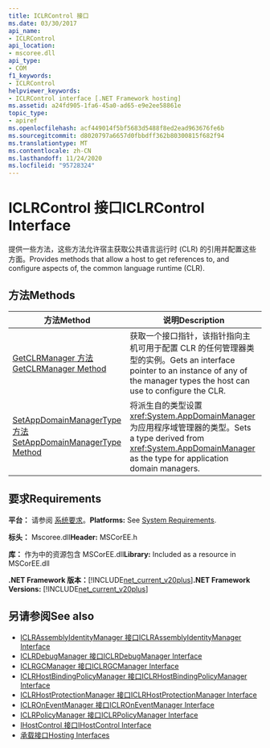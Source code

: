 ```yaml
---
title: ICLRControl 接口
ms.date: 03/30/2017
api_name:
- ICLRControl
api_location:
- mscoree.dll
api_type:
- COM
f1_keywords:
- ICLRControl
helpviewer_keywords:
- ICLRControl interface [.NET Framework hosting]
ms.assetid: a24fd905-1fa6-45a0-ad65-e9e2ee58861e
topic_type:
- apiref
ms.openlocfilehash: acf449014f5bf5683d5488f8ed2ead963676fe6b
ms.sourcegitcommit: d8020797a6657d0fbbdff362b80300815f682f94
ms.translationtype: MT
ms.contentlocale: zh-CN
ms.lasthandoff: 11/24/2020
ms.locfileid: "95728324"
---
```

# <a name="iclrcontrol-interface"></a><span data-ttu-id="1094e-102">ICLRControl 接口</span><span class="sxs-lookup"><span data-stu-id="1094e-102">ICLRControl Interface</span></span>

<span data-ttu-id="1094e-103">提供一些方法，这些方法允许宿主获取公共语言运行时 (CLR) 的引用并配置这些方面。</span><span class="sxs-lookup"><span data-stu-id="1094e-103">Provides methods that allow a host to get references to, and configure aspects of, the common language runtime (CLR).</span></span>  
  
## <a name="methods"></a><span data-ttu-id="1094e-104">方法</span><span class="sxs-lookup"><span data-stu-id="1094e-104">Methods</span></span>  
  
|<span data-ttu-id="1094e-105">方法</span><span class="sxs-lookup"><span data-stu-id="1094e-105">Method</span></span>|<span data-ttu-id="1094e-106">说明</span><span class="sxs-lookup"><span data-stu-id="1094e-106">Description</span></span>|  
|------------|-----------------|  
|[<span data-ttu-id="1094e-107">GetCLRManager 方法</span><span class="sxs-lookup"><span data-stu-id="1094e-107">GetCLRManager Method</span></span>](iclrcontrol-getclrmanager-method.md)|<span data-ttu-id="1094e-108">获取一个接口指针，该指针指向主机可用于配置 CLR 的任何管理器类型的实例。</span><span class="sxs-lookup"><span data-stu-id="1094e-108">Gets an interface pointer to an instance of any of the manager types the host can use to configure the CLR.</span></span>|  
|[<span data-ttu-id="1094e-109">SetAppDomainManagerType 方法</span><span class="sxs-lookup"><span data-stu-id="1094e-109">SetAppDomainManagerType Method</span></span>](iclrcontrol-setappdomainmanagertype-method.md)|<span data-ttu-id="1094e-110">将派生自的类型设置 <xref:System.AppDomainManager> 为应用程序域管理器的类型。</span><span class="sxs-lookup"><span data-stu-id="1094e-110">Sets a type derived from <xref:System.AppDomainManager> as the type for application domain managers.</span></span>|  
  
## <a name="requirements"></a><span data-ttu-id="1094e-111">要求</span><span class="sxs-lookup"><span data-stu-id="1094e-111">Requirements</span></span>  

 <span data-ttu-id="1094e-112">**平台：** 请参阅 [系统要求](../../get-started/system-requirements.md)。</span><span class="sxs-lookup"><span data-stu-id="1094e-112">**Platforms:** See [System Requirements](../../get-started/system-requirements.md).</span></span>  
  
 <span data-ttu-id="1094e-113">**标头：** Mscoree.dll</span><span class="sxs-lookup"><span data-stu-id="1094e-113">**Header:** MSCorEE.h</span></span>  
  
 <span data-ttu-id="1094e-114">**库：** 作为中的资源包含 MSCorEE.dll</span><span class="sxs-lookup"><span data-stu-id="1094e-114">**Library:** Included as a resource in MSCorEE.dll</span></span>  
  
 <span data-ttu-id="1094e-115">**.NET Framework 版本：**[!INCLUDE[net_current_v20plus](../../../../includes/net-current-v20plus-md.md)]</span><span class="sxs-lookup"><span data-stu-id="1094e-115">**.NET Framework Versions:** [!INCLUDE[net_current_v20plus](../../../../includes/net-current-v20plus-md.md)]</span></span>  
  
## <a name="see-also"></a><span data-ttu-id="1094e-116">另请参阅</span><span class="sxs-lookup"><span data-stu-id="1094e-116">See also</span></span>

- [<span data-ttu-id="1094e-117">ICLRAssemblyIdentityManager 接口</span><span class="sxs-lookup"><span data-stu-id="1094e-117">ICLRAssemblyIdentityManager Interface</span></span>](iclrassemblyidentitymanager-interface.md)
- [<span data-ttu-id="1094e-118">ICLRDebugManager 接口</span><span class="sxs-lookup"><span data-stu-id="1094e-118">ICLRDebugManager Interface</span></span>](iclrdebugmanager-interface.md)
- [<span data-ttu-id="1094e-119">ICLRGCManager 接口</span><span class="sxs-lookup"><span data-stu-id="1094e-119">ICLRGCManager Interface</span></span>](iclrgcmanager-interface.md)
- [<span data-ttu-id="1094e-120">ICLRHostBindingPolicyManager 接口</span><span class="sxs-lookup"><span data-stu-id="1094e-120">ICLRHostBindingPolicyManager Interface</span></span>](iclrhostbindingpolicymanager-interface.md)
- [<span data-ttu-id="1094e-121">ICLRHostProtectionManager 接口</span><span class="sxs-lookup"><span data-stu-id="1094e-121">ICLRHostProtectionManager Interface</span></span>](iclrhostprotectionmanager-interface.md)
- [<span data-ttu-id="1094e-122">ICLROnEventManager 接口</span><span class="sxs-lookup"><span data-stu-id="1094e-122">ICLROnEventManager Interface</span></span>](iclroneventmanager-interface.md)
- [<span data-ttu-id="1094e-123">ICLRPolicyManager 接口</span><span class="sxs-lookup"><span data-stu-id="1094e-123">ICLRPolicyManager Interface</span></span>](iclrpolicymanager-interface.md)
- [<span data-ttu-id="1094e-124">IHostControl 接口</span><span class="sxs-lookup"><span data-stu-id="1094e-124">IHostControl Interface</span></span>](ihostcontrol-interface.md)
- [<span data-ttu-id="1094e-125">承载接口</span><span class="sxs-lookup"><span data-stu-id="1094e-125">Hosting Interfaces</span></span>](hosting-interfaces.md)
